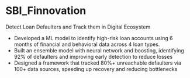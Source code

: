 # SBI_Finnovation
Detect Loan Defaulters and Track them in Digital Ecosystem




- Developed a ML model to identify high-risk loan accounts using 6 months of financial and behavioral data across 4 loan types.
- Built an ensemble model with neural network and boosting, identifying 92% of defaulters and improving early detection to reduce losses
- Designed a framework that tracked 80%+ unreachable defaulters via 100+ data sources, speeding up recovery and reducing bottlenecks
